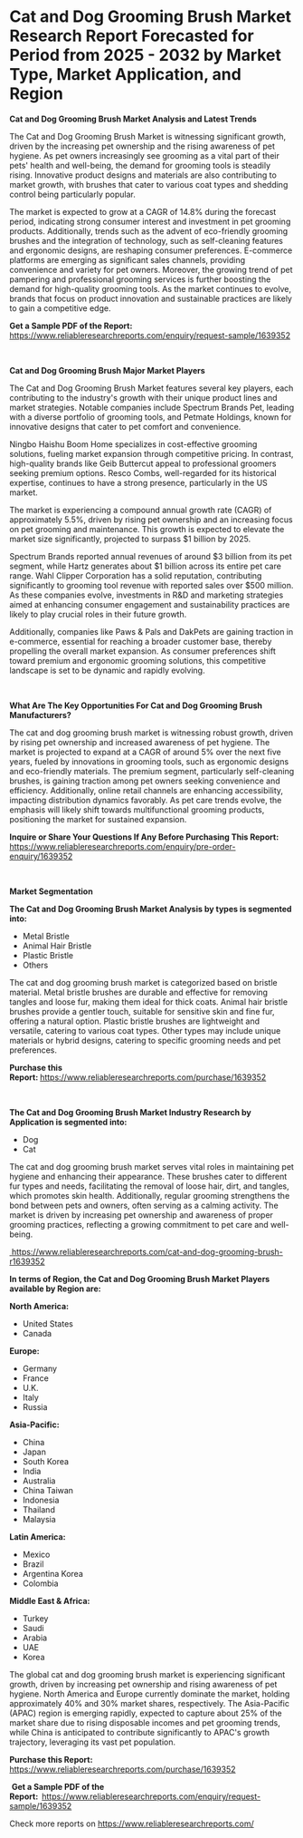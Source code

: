 <p><h1>Cat and Dog Grooming Brush Market Research Report Forecasted for Period from 2025 -  2032 by Market Type, Market Application, and Region</h1></p><p><strong>Cat and Dog Grooming Brush Market Analysis and Latest Trends</strong></p>
<p><p>The Cat and Dog Grooming Brush Market is witnessing significant growth, driven by the increasing pet ownership and the rising awareness of pet hygiene. As pet owners increasingly see grooming as a vital part of their pets' health and well-being, the demand for grooming tools is steadily rising. Innovative product designs and materials are also contributing to market growth, with brushes that cater to various coat types and shedding control being particularly popular.</p><p>The market is expected to grow at a CAGR of 14.8% during the forecast period, indicating strong consumer interest and investment in pet grooming products. Additionally, trends such as the advent of eco-friendly grooming brushes and the integration of technology, such as self-cleaning features and ergonomic designs, are reshaping consumer preferences. E-commerce platforms are emerging as significant sales channels, providing convenience and variety for pet owners. Moreover, the growing trend of pet pampering and professional grooming services is further boosting the demand for high-quality grooming tools. As the market continues to evolve, brands that focus on product innovation and sustainable practices are likely to gain a competitive edge.</p></p>
<p><strong>Get a Sample PDF of the Report:&nbsp;</strong> <a href="https://www.reliableresearchreports.com/enquiry/request-sample/1639352?utm_campaign=2177&utm_medium=2&utm_source=Github&utm_content=ia&utm_term=09022025&utm_id=cat-and-dog-grooming-brush">https://www.reliableresearchreports.com/enquiry/request-sample/1639352</a></p>
<p>&nbsp;</p>
<p><strong>Cat and Dog Grooming Brush Major Market Players</strong></p>
<p><p>The Cat and Dog Grooming Brush Market features several key players, each contributing to the industry's growth with their unique product lines and market strategies. Notable companies include Spectrum Brands Pet, leading with a diverse portfolio of grooming tools, and Petmate Holdings, known for innovative designs that cater to pet comfort and convenience.</p><p>Ningbo Haishu Boom Home specializes in cost-effective grooming solutions, fueling market expansion through competitive pricing. In contrast, high-quality brands like Geib Buttercut appeal to professional groomers seeking premium options. Resco Combs, well-regarded for its historical expertise, continues to have a strong presence, particularly in the US market.</p><p>The market is experiencing a compound annual growth rate (CAGR) of approximately 5.5%, driven by rising pet ownership and an increasing focus on pet grooming and maintenance. This growth is expected to elevate the market size significantly, projected to surpass $1 billion by 2025.</p><p>Spectrum Brands reported annual revenues of around $3 billion from its pet segment, while Hartz generates about $1 billion across its entire pet care range. Wahl Clipper Corporation has a solid reputation, contributing significantly to grooming tool revenue with reported sales over $500 million. As these companies evolve, investments in R&D and marketing strategies aimed at enhancing consumer engagement and sustainability practices are likely to play crucial roles in their future growth. </p><p>Additionally, companies like Paws & Pals and DakPets are gaining traction in e-commerce, essential for reaching a broader customer base, thereby propelling the overall market expansion. As consumer preferences shift toward premium and ergonomic grooming solutions, this competitive landscape is set to be dynamic and rapidly evolving.</p></p>
<p>&nbsp;</p>
<p><strong>What Are The Key Opportunities For Cat and Dog Grooming Brush Manufacturers?</strong></p>
<p><p>The cat and dog grooming brush market is witnessing robust growth, driven by rising pet ownership and increased awareness of pet hygiene. The market is projected to expand at a CAGR of around 5% over the next five years, fueled by innovations in grooming tools, such as ergonomic designs and eco-friendly materials. The premium segment, particularly self-cleaning brushes, is gaining traction among pet owners seeking convenience and efficiency. Additionally, online retail channels are enhancing accessibility, impacting distribution dynamics favorably. As pet care trends evolve, the emphasis will likely shift towards multifunctional grooming products, positioning the market for sustained expansion.</p></p>
<p><strong>Inquire or Share Your Questions If Any Before Purchasing This Report:</strong> <a href="https://www.reliableresearchreports.com/enquiry/pre-order-enquiry/1639352?utm_campaign=2177&utm_medium=2&utm_source=Github&utm_content=ia&utm_term=09022025&utm_id=cat-and-dog-grooming-brush">https://www.reliableresearchreports.com/enquiry/pre-order-enquiry/1639352</a></p>
<p>&nbsp;</p>
<p><strong>Market Segmentation</strong></p>
<p><strong>The Cat and Dog Grooming Brush Market Analysis by types is segmented into:</strong></p>
<p><ul><li>Metal Bristle</li><li>Animal Hair Bristle</li><li>Plastic Bristle</li><li>Others</li></ul></p>
<p><p>The cat and dog grooming brush market is categorized based on bristle material. Metal bristle brushes are durable and effective for removing tangles and loose fur, making them ideal for thick coats. Animal hair bristle brushes provide a gentler touch, suitable for sensitive skin and fine fur, offering a natural option. Plastic bristle brushes are lightweight and versatile, catering to various coat types. Other types may include unique materials or hybrid designs, catering to specific grooming needs and pet preferences.</p></p>
<p><strong>Purchase this Report:&nbsp;</strong><a href="https://www.reliableresearchreports.com/purchase/1639352?utm_campaign=2177&utm_medium=2&utm_source=Github&utm_content=ia&utm_term=09022025&utm_id=cat-and-dog-grooming-brush">https://www.reliableresearchreports.com/purchase/1639352</a></p>
<p>&nbsp;</p>
<p><strong>The Cat and Dog Grooming Brush Market Industry Research by Application is segmented into:</strong></p>
<p><ul><li>Dog</li><li>Cat</li></ul></p>
<p><p>The cat and dog grooming brush market serves vital roles in maintaining pet hygiene and enhancing their appearance. These brushes cater to different fur types and needs, facilitating the removal of loose hair, dirt, and tangles, which promotes skin health. Additionally, regular grooming strengthens the bond between pets and owners, often serving as a calming activity. The market is driven by increasing pet ownership and awareness of proper grooming practices, reflecting a growing commitment to pet care and well-being.</p></p>
<p><a href="https://www.reliableresearchreports.com/cat-and-dog-grooming-brush-r1639352?utm_campaign=2177&utm_medium=2&utm_source=Github&utm_content=ia&utm_term=09022025&utm_id=cat-and-dog-grooming-brush">&nbsp;https://www.reliableresearchreports.com/cat-and-dog-grooming-brush-r1639352</a></p>
<p><strong>In terms of Region, the Cat and Dog Grooming Brush Market Players available by Region are:</strong></p>
<p>
    <p> <strong> North America: </strong>
        <ul>
            <li>United States</li>
            <li>Canada</li>
        </ul>
        </p> 
    <p> <strong> Europe: </strong>
        <ul>
            <li>Germany</li>
            <li>France</li>
            <li>U.K.</li>
            <li>Italy</li>
            <li>Russia</li>
        </ul>
        </p> 
    <p> <strong> Asia-Pacific: </strong>
        <ul>
            <li>China</li>
            <li>Japan</li>
            <li>South Korea</li>
            <li>India</li>
            <li>Australia</li>
            <li>China Taiwan</li>
            <li>Indonesia</li>
            <li>Thailand</li>
            <li>Malaysia</li>
        </ul>
        </p> 
    <p> <strong> Latin America: </strong>
        <ul>
            <li>Mexico</li>
            <li>Brazil</li>
            <li>Argentina Korea</li>
            <li>Colombia</li>
        </ul>
        </p> 
    <p> <strong> Middle East & Africa: </strong>
        <ul>
            <li>Turkey</li>
            <li>Saudi</li>
            <li>Arabia</li>
            <li>UAE</li>
            <li>Korea</li>
        </ul>
    </p>
    </p>
<p><p>The global cat and dog grooming brush market is experiencing significant growth, driven by increasing pet ownership and rising awareness of pet hygiene. North America and Europe currently dominate the market, holding approximately 40% and 30% market shares, respectively. The Asia-Pacific (APAC) region is emerging rapidly, expected to capture about 25% of the market share due to rising disposable incomes and pet grooming trends, while China is anticipated to contribute significantly to APAC's growth trajectory, leveraging its vast pet population.</p></p>
<p><strong>Purchase this Report: </strong><a href="https://www.reliableresearchreports.com/purchase/1639352?utm_campaign=2177&utm_medium=2&utm_source=Github&utm_content=ia&utm_term=09022025&utm_id=cat-and-dog-grooming-brush">https://www.reliableresearchreports.com/purchase/1639352</a></p>
<p>&nbsp;<strong>Get a Sample PDF of the Report:&nbsp;&nbsp;</strong><a href="https://www.reliableresearchreports.com/enquiry/request-sample/1639352?utm_campaign=2177&utm_medium=2&utm_source=Github&utm_content=ia&utm_term=09022025&utm_id=cat-and-dog-grooming-brush">https://www.reliableresearchreports.com/enquiry/request-sample/1639352</a></p>
<p><strong></strong></p>
<p>Check more reports on <a href="https://www.reliableresearchreports.com/?utm_campaign=2177&utm_medium=2&utm_source=Github&utm_content=ia&utm_term=09022025&utm_id=cat-and-dog-grooming-brush">https://www.reliableresearchreports.com/</a></p>